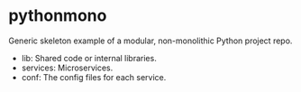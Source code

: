 # pythonmono
Generic skeleton example of a modular, non-monolithic Python project repo.

- lib: Shared code or internal libraries.
- services: Microservices.
- conf: The config files for each service.
